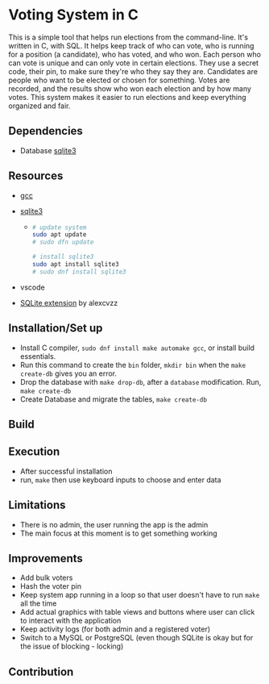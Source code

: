 # Voting System in C

This is a simple tool that helps run elections from the command-line. It's written in C, with SQL. It helps keep track of who can vote, who is running for a position (a candidate), who has voted, and who won. Each person who can vote is unique and can only vote in certain elections. They use a secret code, their pin, to make sure they're who they say they are. Candidates are people who want to be elected or chosen for something. Votes are recorded, and the results show who won each election and by how many votes. This system makes it easier to run elections and keep everything organized and fair.

## Dependencies

-   Database [sqlite3](https://www.sqlite.org/docs.html)

## Resources

-   [gcc](https://developer.fedoraproject.org/tech/languages/c/c_installation.html)
-   [sqlite3](https://www.sqlite.org/docs.html)

    -   ```sh
        # update system
        sudo apt update
        # sudo dfn update

        # install sqlite3
        sudo apt install sqlite3
        # sudo dnf install sqlite3

        ```

-   vscode
-   [SQLite extension](https://marketplace.visualstudio.com/items?itemName=alexcvzz.vscode-sqlite) by alexcvzz

## Installation/Set up

-   Install C compiler, `sudo dnf install make automake gcc`, or install build essentials.
-   Run this command to create the `bin` folder, `mkdir bin` when the `make create-db` gives you an error.
-   Drop the database with `make drop-db`, after a `database` modification. Run, `make create-db`
-   Create Database and migrate the tables, `make create-db`

## Build

## Execution

-   After successful installation
-   run, `make` then use keyboard inputs to choose and enter data

## Limitations

-   There is no admin, the user running the app is the admin
-   The main focus at this moment is to get something working

## Improvements

-   Add bulk voters
-   Hash the voter pin
-   Keep system app running in a loop so that user doesn't have to run `make` all the time
-   Add actual graphics with table views and buttons where user can click to interact with the application
-   Keep activity logs (for both admin and a registered voter)
-   Switch to a MySQL or PostgreSQL (even though SQLite is okay but for the issue of blocking - locking)

## Contribution
